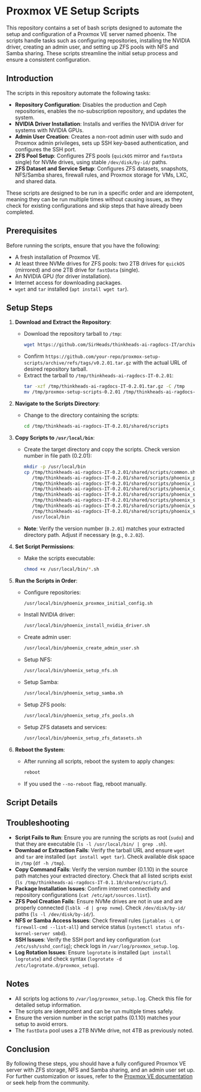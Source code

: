 # Proxmox VE Setup Scripts

This repository contains a set of bash scripts designed to automate the setup and configuration of a Proxmox VE server named phoenix. The scripts handle tasks such as configuring repositories, installing the NVIDIA driver, creating an admin user, and setting up ZFS pools with NFS and Samba sharing. These scripts streamline the initial setup process and ensure a consistent configuration.

## Introduction

The scripts in this repository automate the following tasks:
- **Repository Configuration**: Disables the production and Ceph repositories, enables the no-subscription repository, and updates the system.
- **NVIDIA Driver Installation**: Installs and verifies the NVIDIA driver for systems with NVIDIA GPUs.
- **Admin User Creation**: Creates a non-root admin user with sudo and Proxmox admin privileges, sets up SSH key-based authentication, and configures the SSH port.
- **ZFS Pool Setup**: Configures ZFS pools (`quickOS` mirror and `fastData` single) for NVMe drives, using stable `/dev/disk/by-id/` paths.
- **ZFS Dataset and Service Setup**: Configures ZFS datasets, snapshots, NFS/Samba shares, firewall rules, and Proxmox storage for VMs, LXC, and shared data.

These scripts are designed to be run in a specific order and are idempotent, meaning they can be run multiple times without causing issues, as they check for existing configurations and skip steps that have already been completed.

## Prerequisites

Before running the scripts, ensure that you have the following:
- A fresh installation of Proxmox VE.
- At least three NVMe drives for ZFS pools: two 2TB drives for `quickOS` (mirrored) and one 2TB drive for `fastData` (single).
- An NVIDIA GPU (for driver installation).
- Internet access for downloading packages.
- `wget` and `tar` installed (`apt install wget tar`).

## Setup Steps

1. **Download and Extract the Repository**:
   - Download the repository tarball to `/tmp`:
     ```bash
     wget https://github.com/SirHeads/thinkheads-ai-ragdocs-IT/archive/refs/tags/v0.2.01.tar.gz -O /tmp/thinkheads-ai-ragdocs-IT-0.2.01.tar.gz
     ```
   - Confirm `https://github.com/your-repo/proxmox-setup-scripts/archive/refs/tags/v0.2.01.tar.gz` with the actual URL of desired repository tarball.
   - Extract the tarball to `/tmp/thinkheads-ai-ragdocs-IT-0.2.01`:
     ```bash
     tar -xzf /tmp/thinkheads-ai-ragdocs-IT-0.2.01.tar.gz -C /tmp
     mv /tmp/proxmox-setup-scripts-0.2.01 /tmp/thinkheads-ai-ragdocs-IT-0.2.01
     ```

2. **Navigate to the Scripts Directory**:
   - Change to the directory containing the scripts:
     ```bash
     cd /tmp/thinkheads-ai-ragdocs-IT-0.2.01/shared/scripts
     ```

3. **Copy Scripts to `/usr/local/bin`**:
   - Create the target directory and copy the scripts. Check version number in file path (0.2.01):
     ```bash
     mkdir -p /usr/local/bin
     cp /tmp/thinkheads-ai-ragdocs-IT-0.2.01/shared/scripts/common.sh \
        /tmp/thinkheads-ai-ragdocs-IT-0.2.01/shared/scripts/phoenix_proxmox_initial_config.sh \
        /tmp/thinkheads-ai-ragdocs-IT-0.2.01/shared/scripts/phoenix_install_nvidia_driver.sh \
        /tmp/thinkheads-ai-ragdocs-IT-0.2.01/shared/scripts/phoenix_create_admin_user.sh \
        /tmp/thinkheads-ai-ragdocs-IT-0.2.01/shared/scripts/phoenix_setup_nfs.sh \
        /tmp/thinkheads-ai-ragdocs-IT-0.2.01/shared/scripts/phoenix_setup_samba.sh \  
        /tmp/thinkheads-ai-ragdocs-IT-0.2.01/shared/scripts/phoenix_setup_zfs_pools.sh \
        /tmp/thinkheads-ai-ragdocs-IT-0.2.01/shared/scripts/phoenix_setup_zfs_datasets.sh \
        /usr/local/bin
     ```
   - **Note**: Verify the version number (`0.2.01`) matches your extracted directory path. Adjust if necessary (e.g., `0.2.02`).

4. **Set Script Permissions**:
   - Make the scripts executable:
     ```bash
     chmod +x /usr/local/bin/*.sh
     ```

7. **Run the Scripts in Order**:
   - Configure repositories:
     ```bash
     /usr/local/bin/phoenix_proxmox_initial_config.sh
     ```
   - Install NVIDIA driver:
     ```bash
     /usr/local/bin/phoenix_install_nvidia_driver.sh
     ```
   - Create admin user:
     ```bash
     /usr/local/bin/phoenix_create_admin_user.sh
     ```
   - Setup NFS:
     ```bash
     /usr/local/bin/phoenix_setup_nfs.sh
     ```
   - Setup Samba:
     ```bash
     /usr/local/bin/phoenix_setup_samba.sh
     ```
   - Setup ZFS pools:
     ```bash
     /usr/local/bin/phoenix_setup_zfs_pools.sh
     ```
   - Setup ZFS datasets and services:
     ```bash
     /usr/local/bin/phoenix_setup_zfs_datasets.sh
     ```

8. **Reboot the System**:
   - After running all scripts, reboot the system to apply changes:
     ```bash
     reboot
     ```
   - If you used the `--no-reboot` flag, reboot manually.

## Script Details

## Troubleshooting

- **Script Fails to Run**: Ensure you are running the scripts as root (`sudo`) and that they are executable (`ls -l /usr/local/bin/ | grep .sh`).
- **Download or Extraction Fails**: Verify the tarball URL and ensure `wget` and `tar` are installed (`apt install wget tar`). Check available disk space in `/tmp` (`df -h /tmp`).
- **Copy Command Fails**: Verify the version number (0.1.10) in the source path matches your extracted directory. Check that all listed scripts exist (`ls /tmp/thinkheads-ai-ragdocs-IT-0.1.10/shared/scripts/`).
- **Package Installation Issues**: Confirm internet connectivity and repository configurations (`cat /etc/apt/sources.list`).
- **ZFS Pool Creation Fails**: Ensure NVMe drives are not in use and are properly connected (`lsblk -d | grep nvme`). Check `/dev/disk/by-id/` paths (`ls -l /dev/disk/by-id/`).
- **NFS or Samba Access Issues**: Check firewall rules (`iptables -L` or `firewall-cmd --list-all`) and service status (`systemctl status nfs-kernel-server smbd`).
- **SSH Issues**: Verify the SSH port and key configuration (`cat /etc/ssh/sshd_config`); check logs in `/var/log/proxmox_setup.log`.
- **Log Rotation Issues**: Ensure `logrotate` is installed (`apt install logrotate`) and check syntax (`logrotate -d /etc/logrotate.d/proxmox_setup`).

## Notes

- All scripts log actions to `/var/log/proxmox_setup.log`. Check this file for detailed setup information.
- The scripts are idempotent and can be run multiple times safely.
- Ensure the version number in the script paths (0.1.10) matches your setup to avoid errors.
- The `fastData` pool uses a 2TB NVMe drive, not 4TB as previously noted.

## Conclusion

By following these steps, you should have a fully configured Proxmox VE server with ZFS storage, NFS and Samba sharing, and an admin user set up. For further customization or issues, refer to the [Proxmox VE documentation](https://pve.proxmox.com/pve-docs/) or seek help from the community.